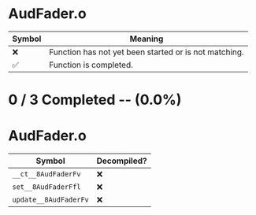 # AudFader.o
| Symbol | Meaning 
| ------------- | ------------- 
| :x: | Function has not yet been started or is not matching. 
| :white_check_mark: | Function is completed. 


# 0 / 3 Completed -- (0.0%)
# AudFader.o
| Symbol | Decompiled? |
| ------------- | ------------- |
| `__ct__8AudFaderFv` | :x: |
| `set__8AudFaderFfl` | :x: |
| `update__8AudFaderFv` | :x: |

